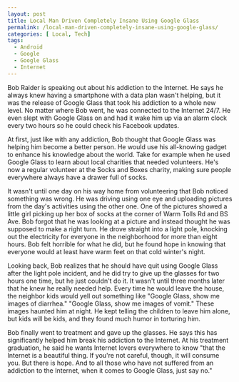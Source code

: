 ```yaml
---
layout: post
title: Local Man Driven Completely Insane Using Google Glass
permalink: /local-man-driven-completely-insane-using-google-glass/
categories: [ Local, Tech]
tags:
  - Android
  - Google
  - Google Glass
  - Internet
---
```

Bob Raider is speaking out about his addiction to the Internet. He says he always knew having a smartphone with a data plan wasn't helping, but it was the release of Google Glass that took his addiction to a whole new level. No matter where Bob went, he was connected to the Internet 24/7. He even slept with Google Glass on and had it wake him up via an alarm clock every two hours so he could check his Facebook updates.

At first, just like with any addiction, Bob thought that Google Glass was helping him become a better person. He would use his all-knowing gadget to enhance his knowledge about the world. Take for example when he used Google Glass to learn about local charities that needed volunteers. He's now a regular volunteer at the Socks and Boxes charity, making sure people everywhere always have a drawer full of socks.

It wasn't until one day on his way home from volunteering that Bob noticed something was wrong. He was driving using one eye and uploading pictures from the day's activities using the other one. One of the pictures showed a little girl picking up her box of socks at the corner of Warm Tolls Rd and BS Ave. Bob forgot that he was looking at a picture and instead thought he was supposed to make a right turn. He drove straight into a light pole, knocking out the electricity for everyone in the neighborhood for more than eight hours. Bob felt horrible for what he did, but he found hope in knowing that everyone would at least have warm feet on that cold winter's night.

Looking back, Bob realizes that he should have quit using Google Glass after the light pole incident, and he did try to give up the glasses for two hours one time, but he just couldn't do it. It wasn't until three months later that he knew he really needed help. Every time he would leave the house, the neighbor kids would yell out something like "Google Glass, show me images of diarrhea." "Google Glass, show me images of vomit." These images haunted him at night. He kept telling the children to leave him alone, but kids will be kids, and they found much humor in torturing him.

Bob finally went to treatment and gave up the glasses. He says this has significantly helped him break his addiction to the Internet. At his treatment graduation, he said he wants Internet lovers everywhere to know "that the Internet is a beautiful thing. If you're not careful, though, it will consume you. But there is hope. And to all those who have not suffered from an addiction to the Internet, when it comes to Google Glass, just say no."
